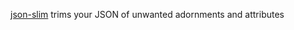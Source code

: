[json-slim](https://github.com/meetup/json-slim) trims your JSON of unwanted adornments and attributes